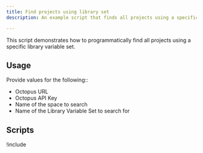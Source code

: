```yaml
---
title: Find projects using library set
description: An example script that finds all projects using a specific library variable set.

---
```


This script demonstrates how to programmatically find all projects using a specific library variable set.

## Usage

Provide values for the following::
- Octopus URL
- Octopus API Key
- Name of the space to search
- Name of the Library Variable Set to search for

## Scripts

!include <find-projects-using-variable-set-scripts>